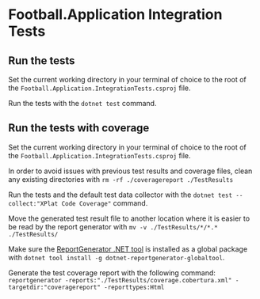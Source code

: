 # Football.Application Integration Tests

## Run the tests

Set the current working directory in your terminal of choice to the root of the `Football.Application.IntegrationTests.csproj` file.

Run the tests with the `dotnet test` command.

## Run the tests with coverage

Set the current working directory in your terminal of choice to the root of the `Football.Application.IntegrationTests.csproj` file.

In order to avoid issues with previous test results and coverage files, clean any existing directories with `rm -rf ./coveragereport ./TestResults`

Run the tests and the default test data collector with the `dotnet test --collect:"XPlat Code Coverage"` command.

Move the generated test result file to another location where it is easier to be read by the report generator with `mv -v ./TestResults/*/*.* ./TestResults/`

Make sure the [ReportGenerator .NET tool](https://www.nuget.org/packages/dotnet-reportgenerator-globaltool) is installed as a global package with `dotnet tool install -g dotnet-reportgenerator-globaltool`.

Generate the test coverage report with the following command: `reportgenerator -reports:"./TestResults/coverage.cobertura.xml" -targetdir:"coveragereport" -reporttypes:Html`
